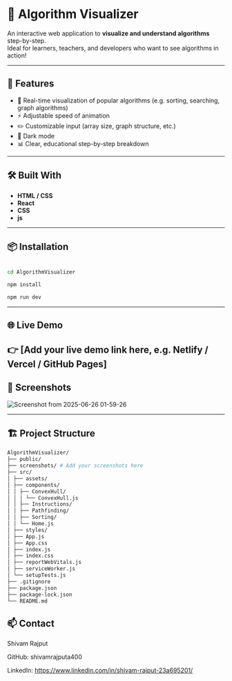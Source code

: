 # 🧠 Algorithm Visualizer

An interactive web application to **visualize and understand algorithms** step-by-step.  
Ideal for learners, teachers, and developers who want to see algorithms in action!

---

## 🚀 Features

- 🔄 Real-time visualization of popular algorithms (e.g. sorting, searching, graph algorithms)
- ⚡ Adjustable speed of animation
- ✏️ Customizable input (array size, graph structure, etc.)
- 🌙 Dark mode 
- 📊 Clear, educational step-by-step breakdown

---

## 🛠 Built With

- **HTML / CSS**
- **React** 
- **CSS** 
- **js**

---

## 📦 Installation

```bash

cd AlgorithmVisualizer

npm install

npm run dev
```
--- 

## 🌐 Live Demo

👉 [Add your live demo link here, e.g. Netlify / Vercel / GitHub Pages]
---

## 📸 Screenshots
![Screenshot from 2025-06-26 01-59-26](https://github.com/user-attachments/assets/0f0192be-fbfc-43b6-a470-6006a19233eb)



---

## 🏗 Project Structure

```bash
AlgorithmVisualizer/
├── public/
├── screenshots/ # Add your screenshots here
├── src/
│ ├── assets/
│ ├── components/
│ │ ├── ConvexHull/
│ │ │ └── ConvexHull.js
│ │ ├── Instructions/
│ │ ├── Pathfinding/
│ │ ├── Sorting/
│ │ └── Home.js
│ ├── styles/
│ ├── App.js
│ ├── App.css
│ ├── index.js
│ ├── index.css
│ ├── reportWebVitals.js
│ ├── serviceWorker.js
│ └── setupTests.js
├── .gitignore
├── package.json
├── package-lock.json
└── README.md 
```
## 📫 Contact
Shivam Rajput

GitHub: shivamrajputa400

LinkedIn: https://www.linkedin.com/in/shivam-rajput-23a695201/
